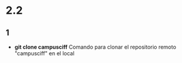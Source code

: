 # 2.2
## 1
- **git clone campusciff** Comando para clonar el repositorio remoto "campusciff" en el local
